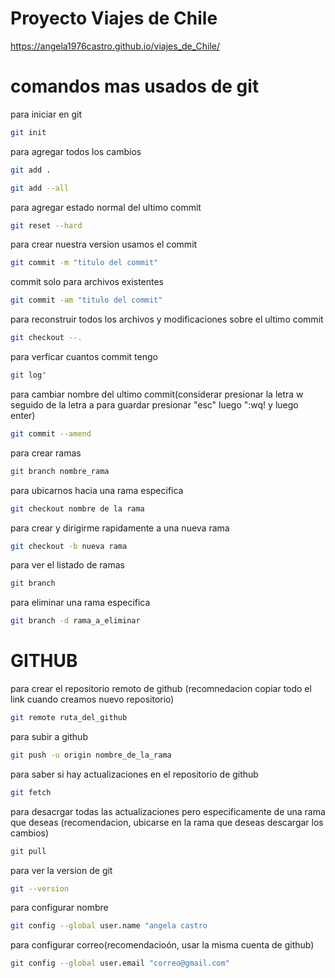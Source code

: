 

# Proyecto Viajes de Chile 

https://angela1976castro.github.io/viajes_de_Chile/

 

# comandos mas usados de git 
para iniciar en git 
```bash 
git init
```
para agregar todos los cambios 
```bash 
git add .
```
```bash 
git add --all
```
para agregar estado normal del ultimo commit 
```bash 
git reset --hard
```
para crear nuestra version 
usamos el commit
```bash 
git commit -m "titulo del commit"
```
commit solo para archivos existentes
```bash 
git commit -am "titulo del commit"
```

para reconstruir todos los archivos y modificaciones sobre el ultimo commit
```bash 
git checkout --.
```

para verficar cuantos commit tengo 
```bash 
git log"
```
para cambiar nombre del ultimo commit(considerar presionar la letra w seguido de la letra a para guardar presionar "esc"
luego ":wq! y luego enter)
```bash 
git commit --amend
```

para crear ramas 
```bash 
git branch nombre_rama
```

para ubicarnos hacia una rama especifica
```bash 
git checkout nombre de la rama
```
para crear y dirigirme rapidamente a una nueva rama
```bash 
git checkout -b nueva rama
```

para ver el listado de ramas
```bash 
git branch
```
para eliminar una rama especifica
```bash 
git branch -d rama_a_eliminar

```

# GITHUB
para crear el repositorio remoto de github
(recomnedacion copiar todo el link cuando creamos nuevo repositorio)
```bash 
git remote ruta_del_github
```

para subir a github
```bash 
git push -u origin nombre_de_la_rama 
```
para saber si hay actualizaciones en el 
repositorio de github
```bash 
git fetch
```

para desacrgar todas las actualizaciones 
pero especificamente de una rama que deseas
(recomendacion, ubicarse en la rama que deseas descargar los cambios) 
```bash 
git pull
```

para ver la version de git 
```bash 
git --version
```
para configurar nombre
```bash 
git config --global user.name "angela castro
```

para configurar correo(recomendacioón, usar la misma cuenta de github)
```bash 
git config --global user.email "correo@gmail.com"
```



